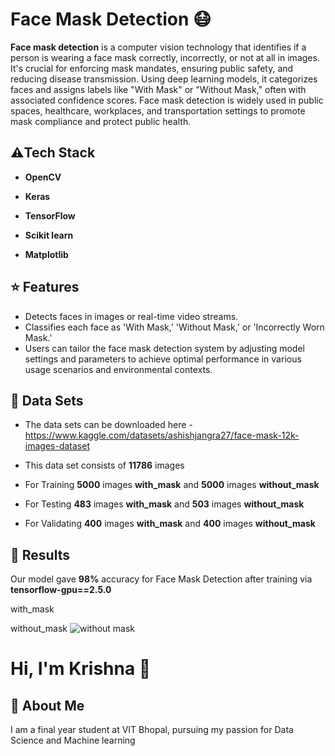 
# Face Mask Detection 😷

**Face mask detection** is a computer vision technology that identifies if a person is wearing a face mask correctly, incorrectly, or not at all in images. It's crucial for enforcing mask mandates, ensuring public safety, and reducing disease transmission. Using deep learning models, it categorizes faces and assigns labels like "With Mask" or "Without Mask," often with associated confidence scores. Face mask detection is widely used in public spaces, healthcare, workplaces, and transportation settings to promote mask compliance and protect public health.

## ⚠️Tech Stack

- **OpenCV**

- **Keras**

- **TensorFlow** 

- **Scikit learn** 

- **Matplotlib** 


## ⭐ Features

- Detects faces in images or real-time video streams.
- Classifies each face as 'With Mask,' 'Without Mask,' or 'Incorrectly Worn Mask.'
- Users can tailor the face mask detection system by adjusting model settings and parameters to achieve optimal performance in various usage scenarios and environmental contexts.
## 📂 Data Sets
- The data sets can be downloaded here - https://www.kaggle.com/datasets/ashishjangra27/face-mask-12k-images-dataset

- This data set consists of **11786** images 

- For Training **5000** images **with_mask** and **5000** images **without_mask**

- For Testing **483** images **with_mask** and **503** images  **without_mask**

- For Validating **400** images **with_mask** and **400** images  **without_mask**
## 🔑 Results
Our model gave **98%** accuracy for Face Mask Detection after training via **tensorflow-gpu==2.5.0**


with_mask 


without_mask ![without mask](https://github.com/krishnah1/Face_Mask_Detection/assets/65085409/8f05d097-8e5a-40e8-9e7a-99f5e65f391b)

# Hi, I'm Krishna 👋


## 🚀 About Me
I am a final year student at VIT Bhopal, pursuing my passion for Data Science and Machine learning

